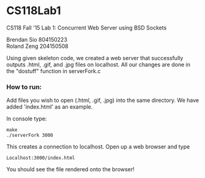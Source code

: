# CS118Lab1
CS118 Fall '15 Lab 1: Concurrent Web Server using BSD Sockets

Brendan Sio 804150223  
Roland Zeng 204150508

Using given skeleton code, we created a web server that successfully outputs .html, .gif, and .jpg files on localhost. All our changes are done in the "dostuff" function in serverFork.c

### How to run:

Add files you wish to open (.html, .gif, .jpg) into the same directory. We have added 'index.html' as an example.

In console type:
```
make
./serverFork 3000
```
This creates a connection to localhost. Open up a web browser and type 
```
Localhost:3000/index.html
```
You should see the file rendered onto the browser!
